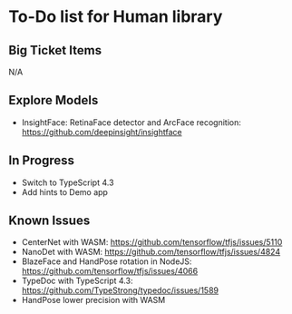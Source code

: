 # To-Do list for Human library

## Big Ticket Items

N/A

## Explore Models

- InsightFace: RetinaFace detector and ArcFace recognition: <https://github.com/deepinsight/insightface>  

## In Progress

- Switch to TypeScript 4.3
- Add hints to Demo app

## Known Issues

- CenterNet with WASM: <https://github.com/tensorflow/tfjs/issues/5110>
- NanoDet with WASM: <https://github.com/tensorflow/tfjs/issues/4824>
- BlazeFace and HandPose rotation in NodeJS: <https://github.com/tensorflow/tfjs/issues/4066>
- TypeDoc with TypeScript 4.3: <https://github.com/TypeStrong/typedoc/issues/1589>
- HandPose lower precision with WASM
